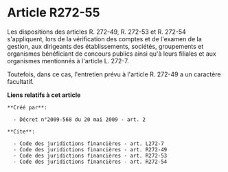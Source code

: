# Article R272-55

Les dispositions des articles R. 272-49, R. 272-53 et R. 272-54 s'appliquent, lors de la vérification des comptes et de
l'examen de la gestion, aux dirigeants des établissements, sociétés, groupements et organismes bénéficiant de concours
publics ainsi qu'à leurs filiales et aux organismes mentionnés à l'article L. 272-7. 

Toutefois, dans ce cas, l'entretien prévu à l'article R. 272-49 a un caractère facultatif.

**Liens relatifs à cet article**

	**Créé par**:

	  - Décret n°2009-568 du 20 mai 2009 - art. 2

	**Cite**:

	  - Code des juridictions financières - art. L272-7
	  - Code des juridictions financières - art. R272-49
	  - Code des juridictions financières - art. R272-53
	  - Code des juridictions financières - art. R272-54
